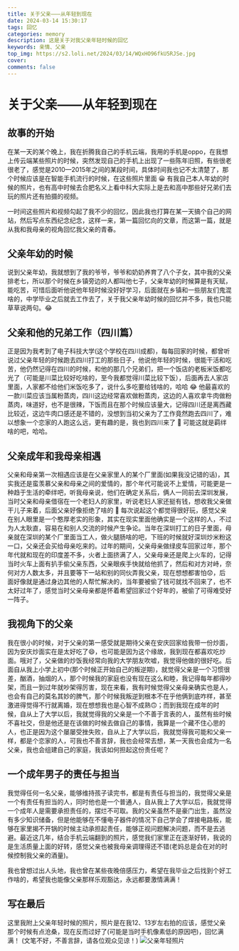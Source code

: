 ```yaml
---
title: 关于父亲———从年轻到现在
date: 2024-03-14 15:30:17
tags: 回忆
categories: memory
description: 这是关于对我父亲年轻时候的回忆
keywords: 亲情、父亲
top_img: https://s2.loli.net/2024/03/14/WQxHO96fkU5RJSe.jpg
cover: 
comments: false
---
```

# 关于父亲——从年轻到现在

## 故事的开始

在某一天的某个晚上，我在折腾我自己的手机云端，我用的手机是oppo，在我想上传云端某些照片的时候，突然发现自己的手机上出现了一些陈年旧照，有些很老很老了，感觉是2010—2015年之间的某段时间，具体时间我也记不太清楚了，那个时候应该是在智能手机流行的时候，在这些照片里面 &#128512; 有我自己本人年幼的时候的照片，也有高中时候去合肥名义上看中科大实际上是去和高中那些好兄弟们去玩的照片还有拍摄的视频。

一时间这些照片和视频勾起了我不少的回忆，因此我也打算在某一天搞个自己的网站，然后写点东西纪念纪念，这样一来，第一篇回忆向的文章，而这第一篇，就是从我和我母亲的视角回忆我父亲的青春。

## 父亲年幼的时候

说到父亲年幼，我就想到了我的爷爷，爷爷和奶奶养育了八个子女，其中我的父亲排老七，所以那个时候在乡镇旁边的人都叫他七子，父亲年幼的时候算是有天赋，能吃苦，可惜后面听他说他年轻时候没好好学习，后面就在乡镇和一些朋友们鬼混啥的，中学毕业之后就去工作去了，关于我父亲年幼时候的回忆并不多，我也只能草草说两句。&#128514;

## 父亲和他的兄弟工作（四川篇）

正是因为我考到了电子科技大学(这个学校在四川成都)，每每回家的时候，都曾听说过父亲年轻的时候跑去四川打工的那些日子，他说他年轻的时候，很能干活和吃苦，他仍然记得在四川的时候，和他的那几个兄弟们，把一个饭店的老板米饭都吃光了（可能是川菜比较好吃啥的，至今我都觉得川菜比较下饭），后面再去人家店里面，人家都不给他们米饭吃多了，说什么多吃要给钱啥的，哈哈 &#128514; 他最喜欢的一款川菜应该当属粉蒸肉，四川这边经常喜欢做粉蒸肉，这边的人喜欢拿牛肉做粉蒸肉，味道好，也不是很辣，下饭而且在那个时候应该量大，记得四川还是离西藏比较近，这边牛肉口感还是不错的，没想到当初父亲为了工作竟然跑去四川了，难以想象一个恋家的人跑这么远，更有趣的是，我也到四川来了 &#129488; 可能这就是羁绊啥的吧，哈哈。

## 父亲成年和我母亲相遇

父亲和母亲第一次相遇应该是在父亲家里人的某个厂里面(如果我没记错的话)，其实我还是蛮羡慕父亲和母亲之间的爱情的，那个年代可能说不上爱情，可能更是一种趋于生活的牵绊吧，听我母亲说，他们在确定关系后，俩人一同前去深圳发展，当时父亲和母亲借宿在一个老妇人的家里，听说老妇人家还挺有钱，想收我父亲做干儿子来着，后面父亲好像拒绝了啥的 &#129488; 每次说起这个都觉得很好玩，感觉父亲在别人眼里是一个憨厚老实的形象，其实在现实里面他确实是一个这样的人，不过为人太耿直，容易在和别人交流的时候产生争论。当年在深圳打工的日子里面，母亲就在深圳的某个厂里面当工人，做火腿肠啥的吧，下班的时候就好深圳炒米粉这一口，父亲还会买给母亲吃来的。过年的期间，父亲母亲做绿皮车回家过年，那个年代就和现在的印度差不多，火者上面挤满了人，父亲母亲还是爬上火车的，记得当时火车上面有扒手偷父亲东西，父亲眼疾手快就给他抓了，然后和对方对峙，奈何对方人数太多，并且要等下一站和别的同伙弄我父亲，现在想想都害怕😟，后面好像就是通过身边其他的人帮忙解决的，当年要被偷了钱可就找不回来了，也不太好过年了，感觉当时父亲母亲都是怀着希望回家过个好年的，被偷了可得难受好一阵子。

## 我视角下的父亲

我在很小的时候，对于父亲的第一感受就是期待父亲在安庆回家给我带一份炒面，因为安庆炒面实在是太好吃了😄，也可能是因为这个缘故，我到现在都喜欢吃炒面。哦对了，父亲做的炒饭我经常向我的大学朋友吹嘘，我觉得他做的很好吃。后面自从我上小学上初中(那个时候正开始自己的叛逆期)，就觉得父亲是一个习惯很差，酗酒，抽烟的人，那个时候我的家庭也没有现在这么和睦，我记得每年都得吵架，而且一到过年就吵架得厉害，现在来看，我有时候觉得父亲母亲确实也是人，也会有自己的莫名其妙的脾气，那个时候我叛逆到根本不在乎他俩到底咋样，甚至激进得觉得不行就离婚，现在想想我也是心智不成熟🙃；而到我现在成年的时候，自从上了大学以后，我就觉得我的父亲是一个不善于言表的人，虽然有些时候不喜社交，但是他还是在该做的时候去做自己的事情，我算是一个藏不住心思的人，也正是因为这个屡屡受挫失败，自从上了大学以后，我就觉得我可能和父亲一样，都是个恋家的人，可我也不善言辞，我也会经常去想，某一天我也会成为一名父亲，我也会组建自己的家庭，我该如何担起这份责任呢？

## 一个成年男子的责任与担当

我觉得任何一名父亲，能够维持孩子读完书，都是有责任与担当的，我觉得父亲是一个有责任有担当的人，同时他也是一个普通人，自从我上了大学以后，我就觉得一个成年人是需要承担责任的，摆烂不可取。我的父亲虽然不是豪门出生，虽然没有多少知识储备，但是他能够在不懂电子器件的情况下自己学会了焊接电路板，能够在家里揭不开锅的时候主动承担起责任，能够正视问题解决问题，而不是去逃避。最近这几年，结合手机云端翻到的照片，感觉我们家里正在逐渐好转，我说的是生活质量上面的好转，感觉父亲也被我母亲调理得还不错(老妈总是会在对的时候控制我父亲的酒量)。

我也曾想过出人头地，我也曾在某些夜晚倍感压力，希望在我毕业之后找到个好工作啥的，希望我也能像父亲那样乐观豁达，永远都要激情满满！

## 写在最后

这里我附上父亲年轻时候的照片，照片是在我12、13岁左右拍的应该，感觉父亲那个时候有点沧桑，现在反而过好了(可能是当时手机像素低的原因吧)，回忆满满！
(文笔不好，不善言辞，请各位观众见谅！)
![父亲年轻照片](https://s2.loli.net/2024/03/14/v5ciMd8lDajJABS.jpg 'memory')